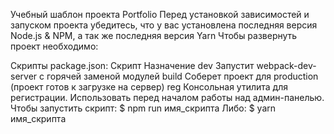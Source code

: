 Учебный шаблон проекта Portfolio
Перед установкой зависимостей и запуском проекта убедитесь, что у вас установлена последняя версия Node.js & NPM, а так же последняя версия Yarn
Чтобы развернуть проект необходимо:

Скрипты package.json:
Скрипт Назначение
dev Запустит webpack-dev-server с горячей заменой модулей
build Соберет проект для production (проект готов к загрузке на сервер)
reg Консольная утилита для регистрации. Использовать перед началом работы над админ-панелью.
Чтобы запустить скрипт:
$ npm run имя_скрипта
Либо:
$ yarn имя_скрипта
